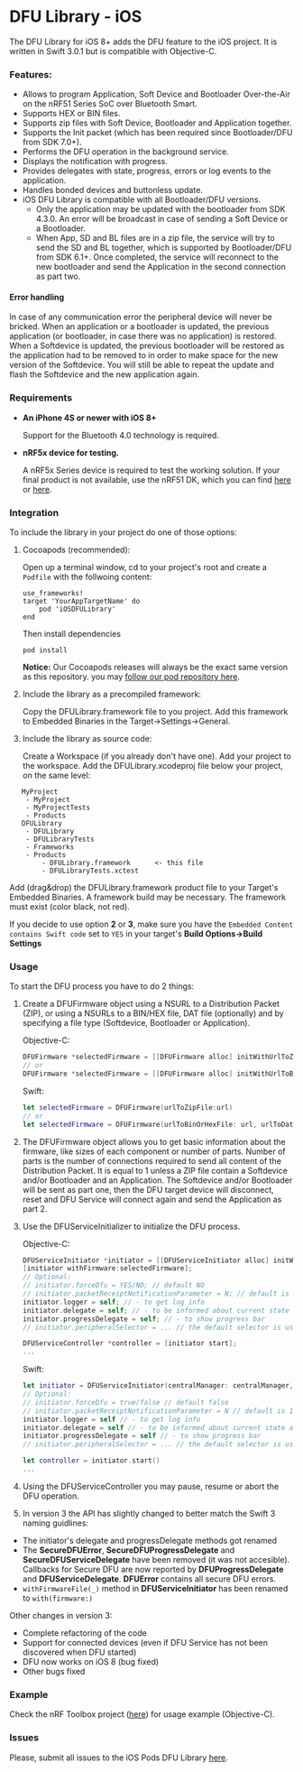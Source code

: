 # DFU Library - iOS

The DFU Library for iOS 8+ adds the DFU feature to the iOS project. It is written in Swift 3.0.1 but is compatible with Objective-C.

### Features:

* Allows to program Application, Soft Device and Bootloader Over-the-Air on the nRF51 Series SoC over Bluetooth Smart.
* Supports HEX or BIN files.
* Supports zip files with Soft Device, Bootloader and Application together.
* Supports the Init packet (which has been required since Bootloader/DFU from SDK 7.0+).
* Performs the DFU operation in the background service.
* Displays the notification with progress.
* Provides delegates with state, progress, errors or log events to the application.
* Handles bonded devices and buttonless update.
* iOS DFU Library is compatible with all Bootloader/DFU versions.
  * Only the application may be updated with the bootloader from SDK 4.3.0. An error will be broadcast in case of sending a Soft Device or a Bootloader.
  * When App, SD and BL files are in a zip file, the service will try to send the SD and BL together, which is supported by Bootloader/DFU from SDK 6.1+. Once completed, the service will reconnect to the new bootloader and send the Application in the second connection as part two.

#### Error handling
In case of any communication error the peripheral device will never be bricked. When an application or a bootloader is updated, the previous application (or bootloader, in case there was no application) is restored. When a Softdevice is updated, the previous bootloader will be restored as the application had to be removed to in order to make space for the new version of the Softdevice. You will still be able to repeat the update and flash the Softdevice and the new application again.

### Requirements

* **An iPhone 4S or newer with iOS 8+**

    Support for the Bluetooth 4.0 technology is required.
* **nRF5x device for testing.**

   A nRF5x Series device is required to test the working solution. If your final product is not available, use the nRF51 DK, which you can find [here](http://www.nordicsemi.com/eng/Products/nRF51-DK "nRF51 DK") or [here](http://www.nordicsemi.com/eng/Products/Bluetooth-Smart-Bluetooth-low-energy/nRF52-DK "nRF52 DK").

### Integration

To include the library in your project do one of those options:

1. Cocoapods (recommended):

   Open up a terminal window, cd to your project's root and create a `Podfile` with the follwoing content:

   ```
   use_frameworks!
   target 'YourAppTargetName' do
       pod 'iOSDFULibrary'
   end
   ```
   Then install dependencies
   ```
   pod install
   ```

   **Notice:** Our Cocoapods releases will always be the exact same version as this repository. you may [follow our pod repository here](http://github.com/NordicSemiconductor/IOS-Pods-DFU-Library).

2. Include the library as a precompiled framework:

   Copy the DFULibrary.framework file to you project.
   Add this framework to Embedded Binaries in the Target->Settings->General.

3. Include the library as source code:

   Create a Workspace (if you already don't have one).
   Add your project to the workspace.
   Add the DFULibrary.xcodeproj file below your project, on the same level:
```
   MyProject
    - MyProject
    - MyProjectTests
    - Products
   DFULibrary
    - DFULibrary
    - DFULibraryTests
    - Frameworks
    - Products
        - DFULibrary.framework      <- this file
        - DFULibraryTests.xctest
```
   Add (drag&drop) the DFULibrary.framework product file to your Target's Embedded Binaries.
   A framework build may be necessary. The framework must exist (color black, not red).

If you decide to use option **2** or **3**,  make sure you have the `Embedded Content contains Swift code` set to `YES` in your target's **Build Options->Build Settings**

### Usage

To start the DFU process you have to do 2 things:

1. Create a DFUFirmware object using a NSURL to a Distribution Packet (ZIP), or using a NSURLs to a BIN/HEX file, DAT file (optionally) and by specifying a file type (Softdevice, Bootloader or Application).

     Objective-C:
    ```objective-c 
    DFUFirmware *selectedFirmware = [[DFUFirmware alloc] initWithUrlToZipFile:url];
    // or
    DFUFirmware *selectedFirmware = [[DFUFirmware alloc] initWithUrlToBinOrHexFile:url urlToDatFile:dtUrl type:type];
    ```
    Swift:
    ```swift
    let selectedFirmware = DFUFirmware(urlToZipFile:url)
    // or
    let selectedFirmware = DFUFirmware(urlToBinOrHexFile: url, urlToDatFile: datUrl, type: DFUFirmwareType.Application)
    ```

2. The DFUFirmware object allows you to get basic information about the firmware, like sizes of each component or number of parts. Number of parts is the number of connections required to send all content of the Distribution Packet. It is equal to 1 unless a ZIP file contain a Softdevice and/or Bootloader and an Application. The Softdevice and/or Bootloader will be sent as part one, then the DFU target device will disconnect, reset and DFU Service will connect again and send the Application as part 2.

3. Use the DFUServiceInitializer to initialize the DFU process.

    Objective-C:
    ```objective-c
    DFUServiceInitiator *initiator = [[DFUServiceInitiator alloc] initWithCentralManager: centralManager target:selectedPeripheral];
    [initiator withFirmware:selectedFirmware];
    // Optional:
    // initiator.forceDfu = YES/NO; // default NO
    // initiator.packetReceiptNotificationParameter = N; // default is 12
    initiator.logger = self; // - to get log info
    initiator.delegate = self; // - to be informed about current state and errors 
    initiator.progressDelegate = self; // - to show progress bar
    // initiator.peripheralSelector = ... // the default selector is used
   
    DFUServiceController *controller = [initiator start];
    ...
    ```
    Swift:
    ```swift
    let initiator = DFUServiceInitiator(centralManager: centralManager, target: peripheral).with(firmware: selectedFirmware)
    // Optional:
    // initiator.forceDfu = true/false // default false
    // initiator.packetReceiptNotificationParameter = N // default is 12
    initiator.logger = self // - to get log info
    initiator.delegate = self // - to be informed about current state and errors 
    initiator.progressDelegate = self // - to show progress bar
    // initiator.peripheralSelector = ... // the default selector is used

    let controller = initiator.start()
    ...
    ```
4. Using the DFUServiceController you may pause, resume or abort the DFU operation.

5. In version 3 the API has slightly changed to better match the Swift 3 naming guidlines: 

- The initiator's delegate and progressDelegate methods got renamed
- The **SecureDFUError**, **SecureDFUProgressDelegate** and **SecureDFUServiceDelegate** have been removed (it was not accesible). Callbacks for Secure DFU are now reported by **DFUProgressDelegate** and **DFUServiceDelegate**. **DFUError** contains all secure DFU errors.
- ```withFirmwareFile(_)``` method in **DFUServiceInitiator** has been renamed to ```with(firmware:)```

Other changes in version 3:

- Complete refactoring of the code
- Support for connected devices (even if DFU Service has not been discovered when DFU started)
- DFU now works on iOS 8 (bug fixed)
- Other bugs fixed

### Example

Check the nRF Toolbox project ([here](https://github.com/NordicSemiconductor/IOS-nRF-Toolbox "nRF Toolbox")) for usage example (Objective-C).

### Issues

Please, submit all issues to the iOS Pods DFU Library [here](https://github.com/NordicSemiconductor/IOS-Pods-DFU-Library/issues "Issues").
